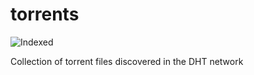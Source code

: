 torrents 
========
![Indexed](https://img.shields.io/badge/indexed-78014-blue)

Collection of torrent files discovered in the DHT network
